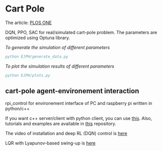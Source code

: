 # Cart Pole
The article: [PLOS ONE](https://journals.plos.org/plosone/article?id=10.1371/journal.pone.0280071)

DQN, PPO, SAC for real/simulated cart-pole problem.
The parameters are optimized using Optuna library.

*To generate the simulation of different parameters*
```bibtex
python EJPH/generate_data.py
```
*To plot the simulation results of different parameters*
```bibtex
python EJPH/plots.py
```
## cart-pole agent-environement interaction
rpi_control for environement interface of PC and raspberry pi
written in python/c++

If you want c++ server/client with python client, you can use [this](https://github.com/francofusco/pendule_pi).
Also, tutorials and examples are available in [this]([this](https://github.com/francofusco/pendule_pi)) repository.

The video of installation and deep RL (DQN) control is [here](https://www.youtube.com/watch?v=XMn1FI9_f8k&t=1s&ab_channel=SardorIsrailov)

LQR with Lyapunov-based swing-up is [here](https://www.youtube.com/watch?v=BAzXTSYR5ug&ab_channel=SardorIsrailov)

